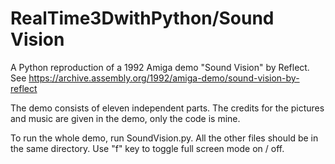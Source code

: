 # RealTime3DwithPython/Sound Vision

A Python reproduction of a 1992 Amiga demo "Sound Vision" by Reflect. See https://archive.assembly.org/1992/amiga-demo/sound-vision-by-reflect

The demo consists of eleven independent parts. The credits for the pictures and music are given in the demo, only the code is mine.

To run the whole demo, run SoundVision.py. All the other files should be in the same directory. Use "f" key to toggle full screen mode on / off.
